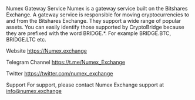 Numex Gateway Service
Numex is a gateway service built on the Bitshares Exchange. A gateway service is responsible for moving cryptocurrencies to and from the Bitshares Exchange. They support a wide range of popular assets. You can easily identify those supported by CryptoBridge because they are prefixed with the word BRIDGE.*. For example BRIDGE.BTC, BRIDGE.LTC etc.

Website
https://Numex.exchange

Telegram Channel
https://t.me/Numex_Exchange

Twitter
https://twitter.com/numex_exchange

Support
For support, please contact Numex Exchange support at info@numex.exchange
